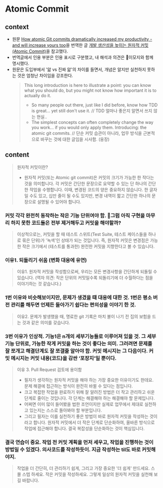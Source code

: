 # Atomic Commit

## context

- 원문 [How atomic Git commits dramatically increased my productivity - and will increase yours too](https://dev.to/samuelfaure/how-atomic-git-commits-dramatically-increased-my-productivity-and-will-increase-yours-too-4a84)을 번역한 글 [개발 생산성을 높이는 원자적 커밋 (Atomic Commit)](https://devloun.tistory.com/entry/%EC%9B%90%EC%9E%90%EC%A0%81-%EC%BB%A4%EB%B0%8B#google_vignette)을 참고했다.
- 번역글에서 인용 부분은 인용 표시로 구분했고, 내 해석과 의견은 🔻이모지와 함께 명시했다.
- 원문은 도입부에서 '앎 vs 진짜 앎'의 차이를 들면서, 개념은 알지만 실천하지 못하는 것은 엄청난 차이임을 강조한다.
  > This long introduction is here to illustrate a point: you can know what you should do, but you might not know how important it is to actually do it.
  >
  > - So many people out there, just like I did before, know how TDD is great... yet still don't use it. // TDD 얼마나 좋은지 알면서 쓰지 않는 현실..
  > - The simplest concepts can often completely change the way you work... if you would only apply them. Introducing: the atomic git commits. // 단순 커밋 습관이 아니라, 업무 방식을 근본적으로 바꾸는 것에 대한 글임을 시사함. (웅장)

## content

> 원자적 커밋이란?
>
> - 원자적 커밋(또는 Atomic git commit)은 커밋의 크기가 가능한 한 작다는 것을 의미합니다. 각 커밋은 간단한 문장으로 요약할 수 있는 단 하나의 간단한 작업을 수행합니다. 이때, 변경된 코드의 양은 중요하지 않습니다. 한 글자일 수도 있고, 십만 줄이 될 수도 있지만, 변경 내역이 짧고 간단한 하나의 문장으로 설명될 수 있어야 합니다.

### 커밋 각각 완전히 동작하는 작은 기능 단위여야 함. 🧐그럼 아직 구현을 마무리 하지 못한 코드들은 전부 제거해두고 커밋을 해야할까?

> 이상적으로는, 커밋을 할 때 테스트 스위트(Test Suite, 테스트 케이스들을 하나로 묶은 단위)가 '녹색'인 상태가 되는 것입니다. 즉, 원자적 커밋은 변경점은 가능한 작은 크기에서 (테스트를 통과한) 완전한 커밋을 지향한다고 볼 수 있습니다.

### 이유1. 되돌리기 쉬움 (변화 대응에 유연)

> 이유1. 원자적 커밋을 작성함으로써, 우리는 모든 변경사항을 간단하게 되돌릴 수 있습니다. (역자 의견: 작은 단위의 커밋일수록 되돌리기에 더 수월하다는 점을 이야기하는 것 같습니다.)

### 1번 이유와 비슷해보이지만, 문제가 생겼을 떄 대응에 대한 것. 1번은 평소 버전 관리를 해두면 언제든 돌아가기 쉽다는 편의성을 이야기 한 것.

> 이유2. 문제가 발생했을 때, 명료한 git 기록은 마치 불이 나기 전 집의 보험을 드는 것과 같은 의미를 갖습니다.

### 3번 이유가 인상적. **기능1은 n개의 세부기능들로 이루어져 있을 것. 그 세부기능 단위로, 가능한 작게 커밋을 하는 것이 좋다는 의미.** 그러려면 문제를 잘 쪼개고 해결단계도 잘 쪼갤줄 알아야 함. 커밋 메시지는 그 다음이다. 커밋 메시지는 커밋 내용(코드)을 감싼 ‘포장지’일 뿐이다.

> 이유 3. Pull Request 검토에 용이함
>
> - 필자가 생각하는 원자적 커밋을 해야 하는 가장 중요한 이유이기도 한데요. 문제 해결에 접근하는 방식이 완전히 바뀔 수 있다는 점입니다.
> - 크고 복잡한 작업을 완료하기 위해 잘 알려진 방법은 더 작고 관리하고 쉬운 단계로 줄이는 것입니다. 각 단계는 해결해야 하는 해결해야 할 문제입니다.
> - 어쩌면 이미 많이 들어봤을 법한 조언이지만 실제로 업무에서 제대로 실천하고 있는지는 스스로 돌아봐야 할 부분입니다.
> - 그리고 필자는 이를 실천하기 좋은 방법이 바로 원자적 커밋을 작성하는 것이라고 합니다.
>   원자적 커밋에서 더 작은 단계로 단순화하여, 올바른 방식으로 작업에 접근해야 합니다. 결국 복잡성을 단순화하는 것이 핵심입니다.

### 결국 연습이 중요. **작업 전 커밋 계획을 먼저 세우고, 작업을 진행하는 것이 방법일 수 있겠다. 의사코드를 작성하듯이.** 지금 작성하는 til도 바로 커밋해야지.

> 작업을 더 간단히, 더 관리하기 쉽게, 그리고 가장 중요한 '더 쉽게' 만드세요. 스몰 스텝 하세요. 작은 커밋을 작성하세요. 그렇게 일상의 원자적 커밋을 실천해 보길 바랍니다.

